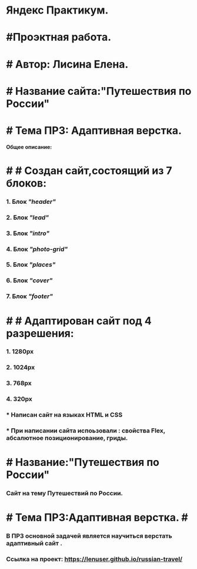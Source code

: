 
# **Яндекс Практикум.** 
# #Проэктная работа.
# # Автор: Лисина Елена.
# # Название сайта:**"Путешествия по России"** 
# # Тема ПР3: Адаптивная верстка. 



**Общее описание:**

# # # Создан сайт,состоящий из 7 блоков:
 ### 1. Блок _"header"_
 ### 2. Блок _"lead"_
 ### 3. Блок _"intro"_
 ### 4. Блок _"photo-grid"_
 ### 5. Блок _"places"_
 ### 6. Блок _"cover"_
 ### 7. Блок _"footer"_

 # # # Адаптирован сайт под 4 разрешения:
 ### 1. 1280px
 ### 2. 1024px
 ### 3. 768px
 ### 4. 320px 


### * Написан сайт на языках HTML и CSS 
### * При написании сайта испоьзовали : свойства Flex, абсалютное  позиционирование, гриды.

# # **Название:"Путешествия по России"** 
### Сайт на тему Путешествий по России.

# # **Тема ПР3:Адаптивная верстка.** # # 
### В ПР3 основной задачей является научиться верстать адаптивный сайт .
### Ссылка на проект: https://lenuser.github.io/russian-travel/



